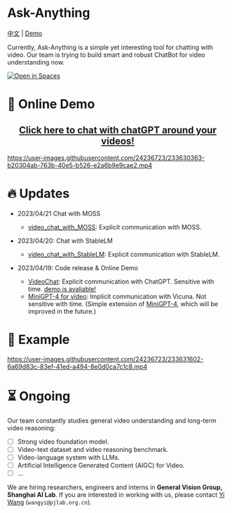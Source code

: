 # Ask-Anything

[中文](README_cn.md) | [Demo](https://yinanhe.github.io/projects/chatvideo.html)

Currently, Ask-Anything is a simple yet interesting tool for chatting with video.
Our team is trying to build smart and robust ChatBot for video understanding now.

<a src="https://img.shields.io/badge/%F0%9F%A4%97-Open%20in%20Spaces-blue" href="https://yinanhe.github.io/projects/chatvideo.html">
    <img src="https://img.shields.io/badge/%F0%9F%A4%97-Open%20in%20Spaces-blue" alt="Open in Spaces">
</a>

# :movie_camera: Online Demo


<div align=center><h2><a href="https://yinanhe.github.io/projects/chatvideo.html">Click here  to chat with chatGPT around your videos!</a></h2></div>

https://user-images.githubusercontent.com/24236723/233630363-b20304ab-763b-40e5-b526-e2a6b9e9cae2.mp4




# :fire: Updates

- 2023/04/21 Chat with MOSS
  - [video_chat_with_MOSS](./video_chat_with_MOSS/): Explicit communication with MOSS. 

- 2023/04/20: Chat with StableLM
  - [video_chat_with_StableLM](./video_chat_with_StableLM/): Explicit communication with StableLM. 

- 2023/04/19: Code release & Online Demo
  - [VideoChat](./video_chat/): Explicit communication with ChatGPT. Sensitive with time. [demo is avaliable!](https://yinanhe.github.io/projects/chatvideo.html)
  - [MiniGPT-4 for video](./video_miniGPT4/): Implicit communication with Vicuna. Not sensitive with time. (Simple extension of [MiniGPT-4](https://github.com/Vision-CAIR/MiniGPT-4), which will be improved in the future.)


# :speech_balloon: Example
https://user-images.githubusercontent.com/24236723/233631602-6a69d83c-83ef-41ed-a494-8e0d0ca7c1c8.mp4




# :hourglass_flowing_sand: Ongoing

Our team constantly studies general video understanding and long-term video reasoning:

- [ ] Strong video foundation model.
- [ ] Video-text dataset and video reasoning benchmark.
- [ ] Video-language system with LLMs.
- [ ] Artificial Intelligence Generated Content (AIGC) for Video.
- [ ] ...

We are hiring researchers, engineers and interns in **General Vision Group, Shanghai AI Lab**.  If you are interested in working with us, please contact [Yi Wang](https://shepnerd.github.io/) (`wangyi@pjlab.org.cn`).
